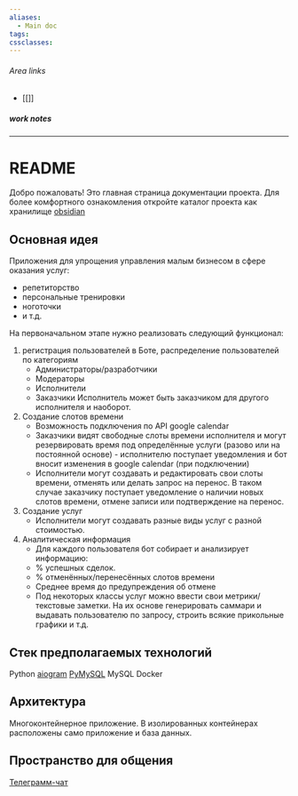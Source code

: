 ```yaml
---
aliases:
  - Main doc
tags: 
cssclasses:
---
```

###### Area links
- [[]]
##### work notes

_______________________________
# README

Добро пожаловать! Это главная страница документации проекта. Для более комфортного ознакомления откройте каталог проекта как хранилище [obsidian](https://obsidian.md/)
## Основная идея

Приложения для упрощения управления малым бизнесом в сфере оказания услуг:
- репетиторство
- персональные тренировки
- ноготочки 
- и т.д. 

На первоначальном этапе нужно реализовать следующий  функционал:
1. регистрация пользователей в Боте, распределение пользователей по категориям
	- Администраторы/разработчики
	- Модераторы
	- Исполнители
	- Заказчики
	Исполнитель может быть заказчиком для другого исполнителя и наоборот. 
2. Создание слотов времени 
	- Возможность подключения по API google calendar
	- Заказчики видят свободные слоты времени исполнителя и могут резервировать время под определённые услуги (разово или на постоянной основе) - исполнителю поступает уведомления и бот вносит изменения в google calendar (при подключении)
	- Исполнители могут создавать и редактировать свои слоты времени, отменять или делать запрос на перенос. В таком случае заказчику поступает уведомление о наличии новых слотов времени, отмене записи или подтверждение на перенос. 
3. Создание услуг
	- Исполнители могут создавать разные виды услуг с разной стоимостью. 
4. Аналитическая информация
	- Для каждого пользователя бот собирает и анализирует информацию:
	- % успешных сделок.
	- % отменённых/перенесённых слотов времени
	- Среднее время до предупреждения об отмене
	- Под некоторых классы услуг можно ввести свои метрики/текстовые заметки. На их основе генерировать саммари и выдавать пользователю по запросу, строить всякие прикольные графики и т.д. 

## Стек предполагаемых технологий

Python
	[aiogram](https://aiogram.dev/)
	[PyMySQL](https://pymysql.readthedocs.io/)
MySQL
Docker
## Архитектура

Многоконтейнерное приложение. В изолированных контейнерах расположены само приложение и база данных. 
## Пространство для общения

[Телеграмм-чат](https://t.me/+tk47YpZDjU1lZTYy)